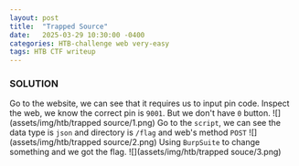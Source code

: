 ```yaml
---
layout: post
title:  "Trapped Source"
date:   2025-03-29 10:30:00 -0400
categories: HTB-challenge web very-easy
tags: HTB CTF writeup
---
```


### SOLUTION
Go to the website, we can see that it requires us to input pin code. Inspect the web, we know the correct pin is `9001`. But we don't have `0` button.
![](assets/img/htb/trapped source/1.png)
Go to the `script`, we can see the data type is `json` and directory is `/flag` and web's method `POST`
![](assets/img/htb/trapped source/2.png)
Using `BurpSuite` to change something and we got the flag.
![](assets/img/htb/trapped souce/3.png)
